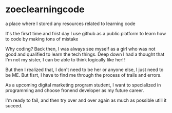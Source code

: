 # zoeclearningcode
a place where I stored any resources related to learning code

It's the firsrt time and frist day I use github as a public platform to learn how to code by making tons of mistake

Why coding? Back then, I was always see myself as a girl who was not good and qualified to learn the tech things. Deep down I had a thought that I'm not my sister, I can be able to think logically like her!!

But then I realized that, I don't need to be her or anyone else, I just need to be ME. But fisrt, I have to find me through the process of trails and errors.

As a upcoming digital marketing program student, I want to specialized in programming and choose fronend developer as my future career.

I'm ready to fail, and then try over and over again as much as possible utill it suceed.


